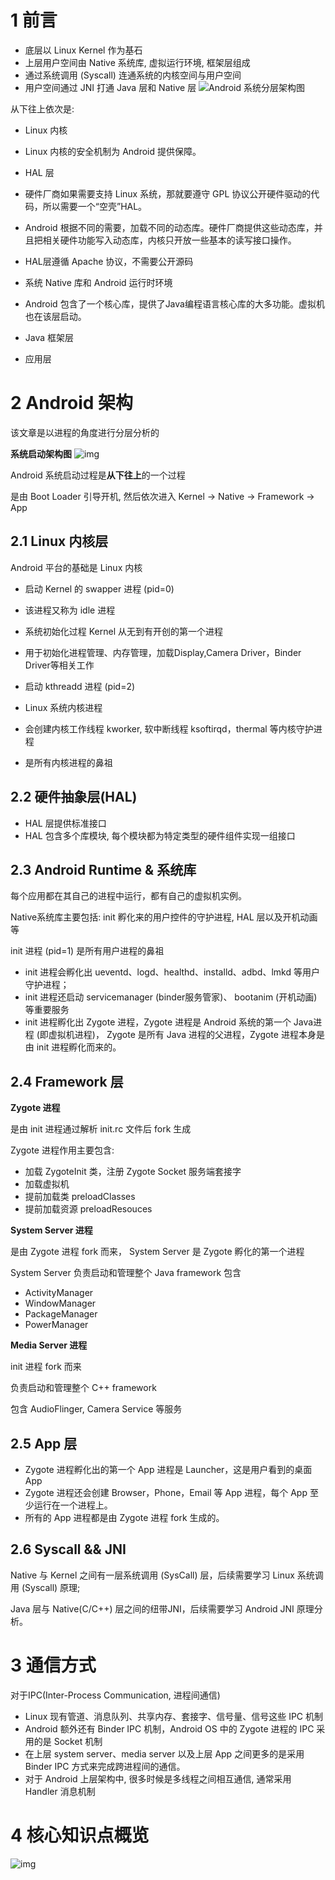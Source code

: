 # 1 前言

- 底层以 Linux Kernel 作为基石
- 上层用户空间由 Native 系统库, 虚拟运行环境, 框架层组成
- 通过系统调用 (Syscall) 连通系统的内核空间与用户空间
- 用户空间通过 JNI 打通 Java 层和 Native 层
                  ![Android 系统分层架构图](./img/1658303341974-4b5ecf76-d1b2-489a-bb51-3022b85c9c6a.png)

从下往上依次是:

- Linux 内核

- Linux 内核的安全机制为 Android 提供保障。

- HAL 层

- 硬件厂商如果需要支持 Linux 系统，那就要遵守 GPL 协议公开硬件驱动的代码，所以需要一个“空壳”HAL。
- Android 根据不同的需要，加载不同的动态库。硬件厂商提供这些动态库，并且把相关硬件功能写入动态库，内核只开放一些基本的读写接口操作。
- HAL层遵循 Apache 协议，不需要公开源码

- 系统 Native 库和 Android 运行时环境

- Android 包含了一个核心库，提供了Java编程语言核心库的大多功能。虚拟机也在该层启动。

- Java 框架层
- 应用层

# 2 Android 架构

该文章是以进程的角度进行分层分析的

**系统启动架构图**
![img](./img/1658303459163-291a6068-9e36-47d8-ba93-09075163a125.png)

Android 系统启动过程是**从下往上**的一个过程

是由 Boot Loader 引导开机, 然后依次进入 Kernel -> Native -> Framework -> App

## 2.1 Linux 内核层

Android 平台的基础是 Linux 内核

- 启动 Kernel 的 swapper 进程 (pid=0)

- 该进程又称为 idle 进程

- 系统初始化过程 Kernel 从无到有开创的第一个进程

- 用于初始化进程管理、内存管理，加载Display,Camera Driver，Binder Driver等相关工作

  

- 启动 kthreadd 进程 (pid=2)

- Linux 系统内核进程
- 会创建内核工作线程 kworker, 软中断线程 ksoftirqd，thermal 等内核守护进程
- 是所有内核进程的鼻祖

## 2.2 硬件抽象层(HAL)

- HAL 层提供标准接口
- HAL 包含多个库模块, 每个模块都为特定类型的硬件组件实现一组接口

## 2.3 Android Runtime & 系统库

每个应用都在其自己的进程中运行，都有自己的虚拟机实例。

Native系统库主要包括: init 孵化来的用户控件的守护进程, HAL 层以及开机动画等

init 进程 (pid=1) 是所有用户进程的鼻祖

- init 进程会孵化出 ueventd、logd、healthd、installd、adbd、lmkd 等用户守护进程；
- init 进程还启动 servicemanager (binder服务管家)、 bootanim (开机动画) 等重要服务
- init 进程孵化出 Zygote 进程，Zygote 进程是 Android 系统的第一个 Java进程 (即虚拟机进程)， Zygote 是所有 Java 进程的父进程，Zygote 进程本身是由 init 进程孵化而来的。

## 2.4 Framework 层

**Zygote 进程**

是由 init 进程通过解析 init.rc 文件后 fork 生成

Zygote 进程作用主要包含:

- 加载 ZygoteInit 类，注册 Zygote Socket 服务端套接字
- 加载虚拟机
- 提前加载类 preloadClasses
- 提前加载资源 preloadResouces

**System Server 进程**

是由 Zygote 进程 fork 而来， System Server 是 Zygote 孵化的第一个进程

System Server 负责启动和管理整个 Java framework
包含

- ActivityManager
- WindowManager
- PackageManager
- PowerManager

**Media Server 进程**

init 进程 fork 而来

负责启动和管理整个 C++ framework

包含 AudioFlinger, Camera Service 等服务

## 2.5 App 层

- Zygote 进程孵化出的第一个 App 进程是 Launcher，这是用户看到的桌面 App
- Zygote 进程还会创建 Browser，Phone，Email 等 App 进程，每个 App 至少运行在一个进程上。
- 所有的 App 进程都是由 Zygote 进程 fork 生成的。

## 2.6 Syscall && JNI

Native 与 Kernel 之间有一层系统调用 (SysCall) 层，后续需要学习 Linux 系统调用 (Syscall) 原理;

Java 层与 Native(C/C++) 层之间的纽带JNI，后续需要学习 Android JNI 原理分析。

# 3 通信方式

对于IPC(Inter-Process Communication, 进程间通信)

- Linux 现有管道、消息队列、共享内存、套接字、信号量、信号这些 IPC 机制
- Android 额外还有 Binder IPC 机制，Android OS 中的 Zygote 进程的 IPC 采用的是 Socket 机制
- 在上层 system server、media server 以及上层 App 之间更多的是采用 Binder IPC 方式来完成跨进程间的通信。
- 对于 Android 上层架构中, 很多时候是多线程之间相互通信, 通常采用 Handler 消息机制

# 4 核心知识点概览

![img](./img/1619527873062-0e01d9cd-2133-4a2f-a054-9bafce75bb94.png)
